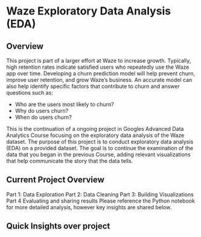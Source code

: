 # Waze Exploratory Data Analysis (EDA)
## Overview 
This project is part of a larger effort at Waze to increase growth. Typically, high retention rates indicate satisfied users who repeatedly use the Waze app over time. Developing a churn prediction model will help prevent churn, improve user retention, and grow Waze’s business. An accurate model can also help identify specific factors that contribute to churn and answer questions such as: 
* Who are the users most likely to churn?
* Why do users churn? 
* When do users churn? 

This is the continuation of a ongoing project in Googles Advanced Data Analytics Course focusing on the exploratory data analysis of the Waze dataset. The purpose of this project is to conduct exploratory data analysis (EDA) on a provided dataset. The goal is to continue the examination of the data that you began in the previous Course, adding relevant visualizations that help communicate the story that the data tells.
## Current Project Overview 
Part 1: Data Exploration
Part 2: Data Cleaning
Part 3: Building Visualizations
Part 4 Evaluating and sharing results
Please reference the Python notebook for more detailed analysis, however key insights are shared below. 
## Quick Insights over project


